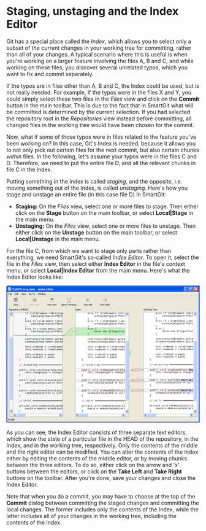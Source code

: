 # Staging, unstaging and the Index Editor

Git has a special place called the *Index*, which allows you to select
only a subset of the current changes in your working tree for
committing, rather than all of your changes. A typical scenario where
this is useful is when you're working on a larger feature involving the
files A, B and C, and while working on these files, you discover several
unrelated typos, which you want to fix and commit separately.

If the typos are in files other than A, B and C, the Index could be
used, but is not really needed. For example, if the typos were in the
files X and Y, you could simply select these two files in the *Files*
view and click on the **Commit** button in the main toolbar. This is due
to the fact that in SmartGit what will be committed is determined by the
current selection. If you had selected the repository root in the
*Repositories* view instead before committing, all changed files in the
working tree would have been chosen for the commit.

Now, what if some of those typos were in files related to the feature
you've been working on? In this case, Git's Index is needed, because it
allows you to not only pick out certain files for the next commit, but
also certain chunks *within* files. In the following, let's assume your
typos were in the files C and D. Therefore, we need to put the entire
file D, and all the relevant chunks in file C in the Index.

Putting something in the Index is called *staging*, and the opposite,
i.e. moving something out of the Index, is called *unstaging*. Here's
how you stage and unstage an entire file (in this case file D) in
SmartGit:

-   **Staging:** On the *Files* view, select one or more files to stage.
    Then either click on the **Stage** button on the main toolbar, or
    select **Local\|Stage** in the main menu.
-   **Unstaging:** On the *Files* view, select one or more files to
    unstage. Then either click on the **Unstage** button on the main
    toolbar, or select **Local\|Unstage** in the main menu.

For the file C, from which we want to stage only parts rather than
everything, we need SmartGit's so-called *Index Editor*. To open it,
select the file in the *Files* view, then select either **Index Editor**
in the file's context menu, or select **Local\|Index Editor** from the
main menu. Here's what the Index Editor looks like:

![](attachments/6979698/6979699.png)

As you can see, the Index Editor consists of three separate text
editors, which show the state of a particular file in the HEAD of the
repository, in the Index, and in the working tree, respectively. Only
the contents of the middle and the right editor can be modified. You can
alter the contents of the Index either by editing the contents of the
middle editor, or by moving chunks between the three editors. To do so,
either click on the arrow and 'x' buttons between the editors, or click
on the **Take Left** and **Take Right** buttons on the toolbar. After
you're done, save your changes and close the Index Editor.

Note that when you do a commit, you may have to choose at the top of the
**Commit** dialog between committing the staged changes and committing
the local changes. The former includes only the contents of the Index,
while the latter includes all of your changes in the working tree,
including the contents of the Index.


